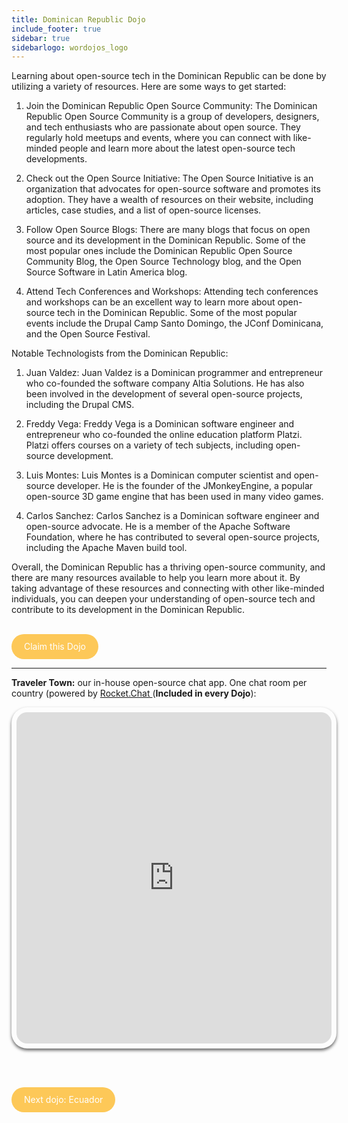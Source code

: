 ```yaml
---
title: Dominican Republic Dojo
include_footer: true
sidebar: true
sidebarlogo: wordojos_logo
---
```


Learning about open-source tech in the Dominican Republic can be done by utilizing a variety of resources. Here are some ways to get started:

1.  Join the Dominican Republic Open Source Community: The Dominican Republic Open Source Community is a group of developers, designers, and tech enthusiasts who are passionate about open source. They regularly hold meetups and events, where you can connect with like-minded people and learn more about the latest open-source tech developments.
    
2.  Check out the Open Source Initiative: The Open Source Initiative is an organization that advocates for open-source software and promotes its adoption. They have a wealth of resources on their website, including articles, case studies, and a list of open-source licenses.
    
3.  Follow Open Source Blogs: There are many blogs that focus on open source and its development in the Dominican Republic. Some of the most popular ones include the Dominican Republic Open Source Community Blog, the Open Source Technology blog, and the Open Source Software in Latin America blog.
    
4.  Attend Tech Conferences and Workshops: Attending tech conferences and workshops can be an excellent way to learn more about open-source tech in the Dominican Republic. Some of the most popular events include the Drupal Camp Santo Domingo, the JConf Dominicana, and the Open Source Festival.
    

Notable Technologists from the Dominican Republic:

1.  Juan Valdez: Juan Valdez is a Dominican programmer and entrepreneur who co-founded the software company Altia Solutions. He has also been involved in the development of several open-source projects, including the Drupal CMS.
    
2.  Freddy Vega: Freddy Vega is a Dominican software engineer and entrepreneur who co-founded the online education platform Platzi. Platzi offers courses on a variety of tech subjects, including open-source development.
    
3.  Luis Montes: Luis Montes is a Dominican computer scientist and open-source developer. He is the founder of the JMonkeyEngine, a popular open-source 3D game engine that has been used in many video games.
    
4.  Carlos Sanchez: Carlos Sanchez is a Dominican software engineer and open-source advocate. He is a member of the Apache Software Foundation, where he has contributed to several open-source projects, including the Apache Maven build tool.
    

Overall, the Dominican Republic has a thriving open-source community, and there are many resources available to help you learn more about it. By taking advantage of these resources and connecting with other like-minded individuals, you can deepen your understanding of open-source tech and contribute to its development in the Dominican Republic.

<br>
<html>
  <head>
    <style>
      .button {
        display: inline-block;
        padding: 20px 20px;
        text-align: center;
        text-decoration: none;
        color: #ffffff;
        background-color: #FDC858;
        border-radius: 33px;
        outline: none;
        line-height:  0%;
      }
    </style>
  </head>
  <body>
    <a class="button" href="https://blog.workdojos.com/Dominican-Republic" target="_blank">Claim this Dojo</a>
  </body>
</html>
<br>

---


**Traveler Town:**   our in-house open-source chat app.  One chat room per country (powered by <a href="https://rocket.chat" >Rocket.Chat </a>  (**Included in every Dojo**):  

<iframe src="https://chat.traveler.town/channel/Dominican_Republic" style="width: 100%;height: 530px;padding: 8px; box-shadow: 0 3px 5px rgba(0,0,0,.6);border-radius: 25px;overflow: hidden;border: none;" align="middle"></iframe>


<br><br>

<html>
  <head>
    <style>
      .button {
        display: inline-block;
        padding: 20px 20px;
        text-align: center;
        text-decoration: none;
        color: #ffffff;
        background-color: #FDC858;
        border-radius: 33px;
        outline: none;
        line-height:  %;
      }
    </style>
  </head>
  <body>
    <a class="button" href="https://workdojos.com/Ecuador">Next dojo:  Ecuador</a>
  </body>
</html>
